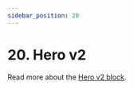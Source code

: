 ```yaml
---
sidebar_position: 20
---
```


# 20. Hero v2

Read more about the [Hero v2 block](https://www.google.com/url?q=https://docs.google.com/document/d/1QQa5uvE3TG0TaK-wDjLlK9JXE5Kqy0NSQbwQ6o4UFAg/edit%23heading%3Dh.pmyk9fpiqsy3&sa=D&source=editors&ust=1664361389188203&usg=AOvVaw0SS-8gBSzYkWmBI-MVUEbj).